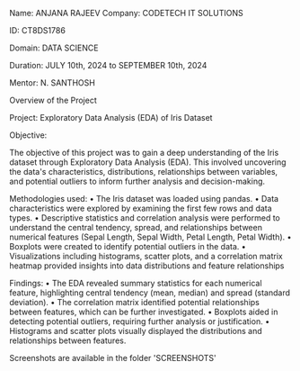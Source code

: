 Name: ANJANA RAJEEV    Company: CODETECH IT SOLUTIONS

ID: CT8DS1786

Domain: DATA SCIENCE

Duration: JULY 10th, 2024 to SEPTEMBER 10th, 2024

Mentor: N. SANTHOSH

Overview of the Project

Project: Exploratory Data Analysis (EDA) of Iris Dataset

Objective:

The objective of this project was to gain a deep understanding of the Iris dataset through Exploratory Data Analysis (EDA). This involved uncovering the data's characteristics, distributions, relationships between variables, and potential outliers to inform further analysis and decision-making.

Methodologies used:
•	The Iris dataset was loaded using pandas.
•	Data characteristics were explored by examining the first few rows and data types.
•	Descriptive statistics and correlation analysis were performed to understand the central tendency, spread, and relationships between numerical features (Sepal Length, Sepal Width, Petal Length, Petal Width).
•	Boxplots were created to identify potential outliers in the data.
•	Visualizations including histograms, scatter plots, and a correlation matrix heatmap provided  insights into data distributions and feature relationships

Findings:
•	The EDA revealed summary statistics for each numerical feature, highlighting central tendency (mean, median) and spread (standard deviation).
•	The correlation matrix identified potential relationships between features, which can be further investigated.
•	Boxplots aided in detecting potential outliers, requiring further analysis or justification.
•	Histograms and scatter plots visually displayed the distributions and relationships between features.

Screenshots are available in the folder 'SCREENSHOTS'

